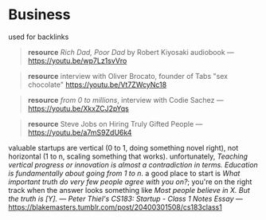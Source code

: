# Business

used for backlinks

> **resource** _Rich Dad, Poor Dad_ by Robert Kiyosaki audiobook &mdash; <https://youtu.be/wp7Lz1svVro>

> **resource** interview with Oliver Brocato, founder of Tabs "sex chocolate" <https://youtu.be/Vt7ZWcyNc18>

> **resource** _from 0 to millions_, interview with Codie Sachez &mdash; <https://youtu.be/XkxZCJ2pYqs>

> **resource** Steve Jobs on Hiring Truly Gifted People &mdash; <https://youtu.be/a7mS9ZdU6k4>

valuable startups are vertical (0 to 1, doing something novel right), not horizontal (1 to n, scaling something that works). unfortunately, _Teaching vertical progress or innovation is almost a contradiction in terms. Education is fundamentally about going from 1 to n._ a good place to start is _What important truth do very few people agree with you on?_; you're on the right track when the answer looks something like _Most people believe in X. But the truth is [Y]._ &mdash; _Peter Thiel's CS183: Startup - Class 1 Notes Essay_ &mdash; <https://blakemasters.tumblr.com/post/20400301508/cs183class1>
